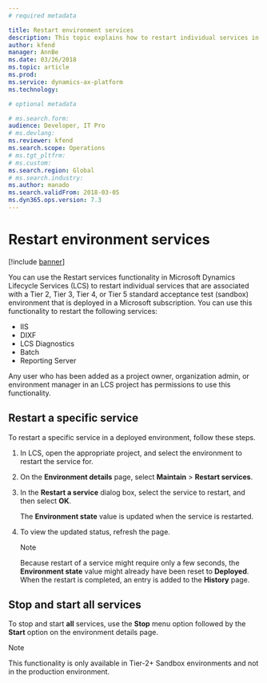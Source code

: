 ```yaml
---
# required metadata

title: Restart environment services
description: This topic explains how to restart individual services in environments that are deployed through Microsoft Dynamics Lifecycle Services (LCS).
author: kfend
manager: AnnBe
ms.date: 03/26/2018
ms.topic: article
ms.prod: 
ms.service: dynamics-ax-platform
ms.technology: 

# optional metadata

# ms.search.form: 
audience: Developer, IT Pro
# ms.devlang: 
ms.reviewer: kfend
ms.search.scope: Operations
# ms.tgt_pltfrm: 
# ms.custom: 
ms.search.region: Global 
# ms.search.industry:
ms.author: manado
ms.search.validFrom: 2018-03-05
ms.dyn365.ops.version: 7.3
---
```


# Restart environment services

[!include [banner](../includes/banner.md)]

You can use the Restart services functionality in Microsoft Dynamics Lifecycle Services (LCS) to restart individual services that are associated with a Tier 2, Tier 3, Tier 4, or Tier 5 standard acceptance test (sandbox) environment that is deployed in a Microsoft subscription. You can use this functionality to restart the following services:

- IIS
- DIXF
- LCS Diagnostics
- Batch
- Reporting Server

Any user who has been added as a project owner, organization admin, or environment manager in an LCS project has permissions to use this functionality.

## Restart a specific service

To restart a specific service in a deployed environment, follow these steps.

1. In LCS, open the appropriate project, and select the environment to restart the service for.
2. On the **Environment details** page, select **Maintain** &gt; **Restart services**.
3. In the **Restart a service** dialog box, select the service to restart, and then select **OK**.

    The **Environment state** value is updated when the service is restarted.

4. To view the updated status, refresh the page.

    > [!NOTE]
    > Because restart of a service might require only a few seconds, the **Environment state** value might already have been reset to **Deployed**. When the restart is completed, an entry is added to the **History** page.
    
    
 ## Stop and start all services
 
 To stop and start **all** services, use the **Stop** menu option followed by the **Start** option on the environment details page.
 
  > [!NOTE]
  > This functionality is only available in Tier-2+ Sandbox environments and not in the production environment.

